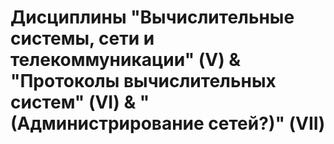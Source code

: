 # Дисциплины "Вычислительные системы, сети и телекоммуникации" (V) & "Протоколы вычислительных систем" (VI) & "(Администрирование сетей?)" (VII)
